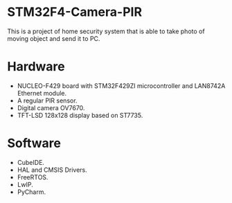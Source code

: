 # STM32F4-Camera-PIR
This is a project of home security system that is able to take photo of moving object and send it to PC.
# Hardware
* NUCLEO-F429 board with STM32F429ZI microcontroller and LAN8742A Ethernet module.
* A regular PIR sensor.
* Digital camera OV7670.
* TFT-LSD 128x128 display based on ST7735.
# Software
* CubeIDE.
* HAL and CMSIS Drivers.
* FreeRTOS.
* LwIP.
* PyCharm.
